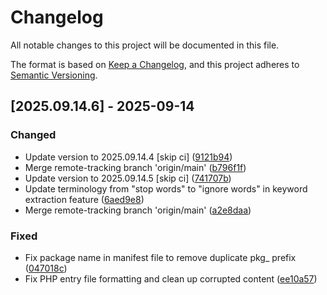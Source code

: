 # Changelog

All notable changes to this project will be documented in this file.

The format is based on [Keep a Changelog](https://keepachangelog.com/en/1.0.0/),
and this project adheres to [Semantic Versioning](https://semver.org/spec/v2.0.0.html).

## [2025.09.14.6] - 2025-09-14

### Changed

* Update version to 2025.09.14.4 [skip ci] ([9121b94](https://github.com/N6REJ/bears_aichatbot/commit/9121b94))
* Merge remote-tracking branch 'origin/main' ([b796f1f](https://github.com/N6REJ/bears_aichatbot/commit/b796f1f))
* Update version to 2025.09.14.5 [skip ci] ([741707b](https://github.com/N6REJ/bears_aichatbot/commit/741707b))
* Update terminology from "stop words" to "ignore words" in keyword extraction feature ([6aed9e8](https://github.com/N6REJ/bears_aichatbot/commit/6aed9e8))
* Merge remote-tracking branch 'origin/main' ([a2e8daa](https://github.com/N6REJ/bears_aichatbot/commit/a2e8daa))

### Fixed

* Fix package name in manifest file to remove duplicate pkg_ prefix ([047018c](https://github.com/N6REJ/bears_aichatbot/commit/047018c))
* Fix PHP entry file formatting and clean up corrupted content ([ee10a57](https://github.com/N6REJ/bears_aichatbot/commit/ee10a57))

